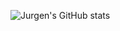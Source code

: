 ![Jurgen's GitHub stats](https://github-readme-stats.vercel.app/api?username=jurgenstevens&show_icons=true&theme=dark)
